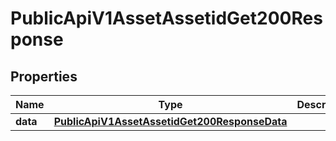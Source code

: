 

# PublicApiV1AssetAssetidGet200Response


## Properties

| Name | Type | Description | Notes |
|------------ | ------------- | ------------- | -------------|
|**data** | [**PublicApiV1AssetAssetidGet200ResponseData**](PublicApiV1AssetAssetidGet200ResponseData.md) |  |  [optional] |



